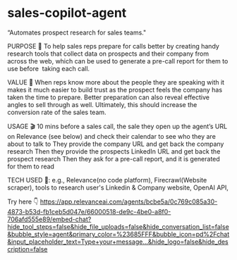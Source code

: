 # sales-copilot-agent 
“Automates prospect research for sales teams."

PURPOSE 💭
To help sales reps prepare for calls better by creating handy research tools that collect data on prospects and
their company from across the web, which can be used to generate a pre-call report for them to use before  taking each call.

VALUE 🤑
When reps know more about the people they are speaking with it makes it much easier to build trust as the prospect feels the company has taken the time to prepare. Better preparation can also reveal effective angles to sell through as well. Ultimately, this should increase the conversion rate of the sales team.

USAGE 🎬
10 mins before a sales call, the sale they open up the agent’s URL on Relevance (see below) and check their calendar to see who they are about to talk to
They provide the company URL and get back the company research
Then they provide the prospects LinkedIn URL and get back the prospect research
Then they ask for a pre-call report, and it is generated for them to read

TECH USED 🧠: e.g., Relevance(no code platform), Firecrawl(Website scraper), tools to research user's Linkedin & Company website, OpenAI API, 

Try here 👇
https://app.relevanceai.com/agents/bcbe5a/0c769c085a30-4873-b53d-fb1ceb5d047e/66000518-de9c-4be0-a8f0-706afd555e89/embed-chat?hide_tool_steps=false&hide_file_uploads=false&hide_conversation_list=false&bubble_style=agent&primary_color=%23685FFF&bubble_icon=pd%2Fchat&input_placeholder_text=Type+your+message...&hide_logo=false&hide_description=false
